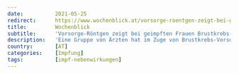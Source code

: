 ```yaml
---
date:          2021-05-25
redirect:      https://www.wochenblick.at/vorsorge-roentgen-zeigt-bei-geimpften-frauen-brustkrebs-symptome/
title:         Wochenblick
subtitle:      'Vorsorge-Röntgen zeigt bei geimpften Frauen Brustkrebs-Symptome'
description:   'Eine Gruppe von Ärzten hat im Zuge von Brustkrebs-Vorsorgeuntersuchungen eine beunruhigende Entdeckung gemacht. Bei Covid-geimpften Frauen kamen entzündliche Veränderungen der Lymphknoten in den Brüsten zum Vorschein, die normalerweise Rückschlüsse auf eine Krebserkrankung zulassen. Die Richtlinien für die Vorsorge wurden geändert.'
country:       [AT]
categories:    [Impfung]
tags:          [impf-nebenwirkungen]
---
```

